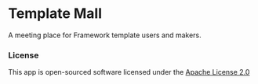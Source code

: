 # Template Mall

A meeting place for Framework template users and makers.

### License

This app is open-sourced software licensed under the [Apache License 2.0](http://opensource.org/licenses/Apache-2.0)

